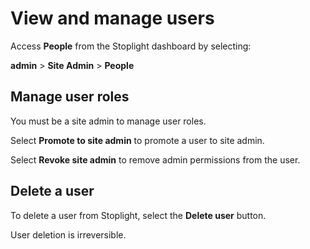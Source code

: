 # View and manage users

Access **People** from the Stoplight dashboard by selecting:

**admin** > **Site Admin** > **People**

## Manage user roles

You must be a site admin to manage user roles.

Select **Promote to site admin** to promote a user to site admin.

Select **Revoke site admin** to remove admin permissions from the user.

## Delete a user

To delete a user from Stoplight, select the **Delete user** <!-- TODO: screenshot--> button.

User deletion is irreversible.